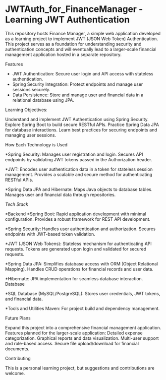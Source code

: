 # JWTAuth_for_FinanceManager - Learning JWT Authentication

This repository hosts Finance Manager, a simple web application developed as a learning project to implement JWT (JSON Web Token) Authentication. This project serves as a foundation for understanding security and authentication concepts and will eventually lead to a larger-scale financial management application hosted in a separate repository.

Features
* JWT Authentication:
     Secure user login and API access with stateless authentication.
* Spring Security Integration:
     Protect endpoints and manage user sessions securely.
* Data Persistence:
    Store and manage user and financial data in a relational database using JPA.

Learning Objectives:

Understand and implement JWT Authentication using Spring Security.
Explore Spring Boot to build secure RESTful APIs.
Practice Spring Data JPA for database interactions.
Learn best practices for securing endpoints and managing user sessions.

How Each Technology is Used

*Spring Security:
  Manages user registration and login.
  Secures API endpoints by validating JWT tokens passed in the Authorization header.

*JWT:
  Encodes user authentication data in a token for stateless session management.
  Provides a scalable and secure method for authenticating RESTful APIs.

*Spring Data JPA and Hibernate:
  Maps Java objects to database tables.
  Manages user and financial data through repositories.


*Tech Stack*

*Backend
*Spring Boot:
  Rapid application development with minimal configuration.
  Provides a robust framework for REST API development.

*Spring Security:
  Handles user authentication and authorization.
  Secures endpoints with JWT-based token validation.

*JWT (JSON Web Tokens):
  Stateless mechanism for authenticating API requests.
  Tokens are generated upon login and validated for secured requests.

*Spring Data JPA:
  Simplifies database access with ORM (Object Relational Mapping).
  Handles CRUD operations for financial records and user data.

*Hibernate:
  JPA implementation for seamless database interaction.
  Database

*SQL Database (MySQL/PostgreSQL):
  Stores user credentials, JWT tokens, and financial data.

*Tools and Utilities
  Maven: For project build and dependency management.

Future Plans

Expand this project into a comprehensive financial management application.
Features planned for the larger-scale application:
Detailed expense categorization.
Graphical reports and data visualization.
Multi-user support and role-based access.
Secure file upload/download for financial documents.

Contributing

This is a personal learning project, but suggestions and contributions are welcome.
